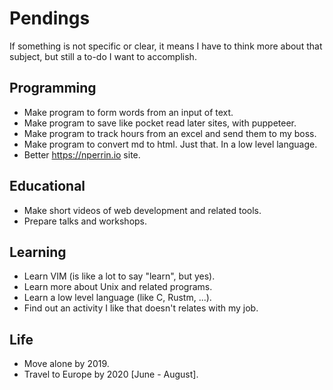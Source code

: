 # Pendings

If something is not specific or clear, it means I have to think more about that subject, but still a to-do I want to accomplish.

## Programming
* Make program to form words from an input of text.
* Make program to save like pocket read later sites, with puppeteer.
* Make program to track hours from an excel and send them to my boss.
* Make program to convert md to html. Just that. In a low level language.  
* Better https://nperrin.io site.

## Educational
* Make short videos of web development and related tools.
* Prepare talks and workshops.

## Learning
* Learn VIM (is like a lot to say "learn", but yes).
* Learn more about Unix and related programs.
* Learn a low level language (like C, Rustm, ...).
* Find out an activity I like that doesn't relates with my job.

## Life
* Move alone by 2019.
* Travel to Europe by 2020 [June - August].

